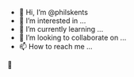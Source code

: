 - 👋 Hi, I’m @philskents
- 👀 I’m interested in ...
- 🌱 I’m currently learning ...
- 💞️ I’m looking to collaborate on ...
- 📫 How to reach me ...

:eyes: 

<!---
philskents/philskents is a ✨ special ✨ repository because its `README.md` (this file) appears on your GitHub profile.
You can click the Preview link to take a look at your changes.
--->
